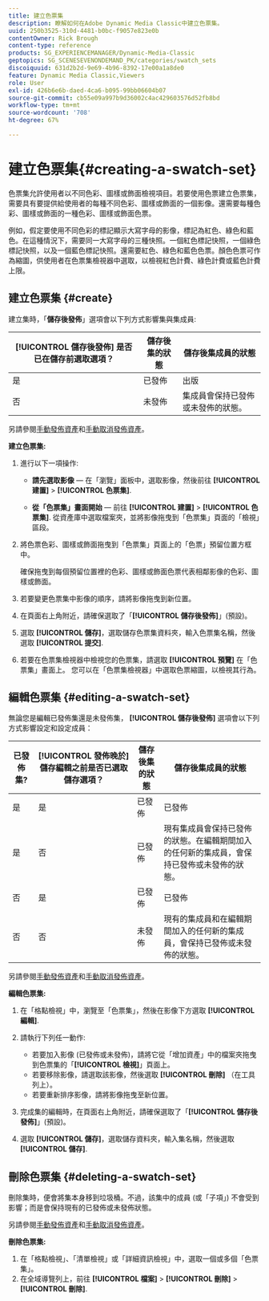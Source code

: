 ```yaml
---
title: 建立色票集
description: 瞭解如何在Adobe Dynamic Media Classic中建立色票集。
uuid: 250b3525-310d-4481-b0bc-f9057e823e0b
contentOwner: Rick Brough
content-type: reference
products: SG_EXPERIENCEMANAGER/Dynamic-Media-Classic
geptopics: SG_SCENESEVENONDEMAND_PK/categories/swatch_sets
discoiquuid: 631d2b2d-9e69-4b96-8392-17e00a1a8de0
feature: Dynamic Media Classic,Viewers
role: User
exl-id: 426b6e6b-daed-4ca6-b095-99bb06604b07
source-git-commit: cb55e09a997b9d36002c4ac429603576d52fb8bd
workflow-type: tm+mt
source-wordcount: '708'
ht-degree: 67%

---
```


# 建立色票集{#creating-a-swatch-set}

色票集允許使用者以不同色彩、圖樣或飾面檢視項目。若要使用色票建立色票集，需要具有要提供給使用者的每種不同色彩、圖樣或飾面的一個影像。還需要每種色彩、圖樣或飾面的一種色彩、圖樣或飾面色票。

例如，假定要使用不同色彩的標記顯示大寫字母的影像，標記為紅色、綠色和藍色。在這種情況下，需要同一大寫字母的三種快照。一個紅色標記快照，一個綠色標記快照，以及一個藍色標記快照。還需要紅色、綠色和藍色色票。顏色色票可作為縮圖，供使用者在色票集檢視器中選取，以檢視紅色計費、綠色計費或藍色計費上限。

## 建立色票集 {#create}

建立集時，「**儲存後發佈**」選項會以下列方式影響集與集成員:

| **[!UICONTROL 儲存後發佈]** 是否已在儲存前選取選項？ | 儲存後集的狀態 | 儲存後集成員的狀態 |
| --- | --- | --- |
| 是 | 已發佈 | 出版 |
| 否 | 未發佈 | 集成員會保持已發佈或未發佈的狀態。 |

另請參閱[手動發佈資產](publishing-files.md#manually_publishing_assets)和[手動取消發佈資產](publishing-files.md#manually_unpublishing_assets)。

**建立色票集:**

1. 進行以下一項操作:

   * **請先選取影像**  — 在「瀏覽」面板中，選取影像，然後前往 **[!UICONTROL 建置]** > **[!UICONTROL 色票集]**.

   * **從「色票集」畫面開始**  — 前往 **[!UICONTROL 建置]** > **[!UICONTROL 色票集]**. 從資產庫中選取檔案夾，並將影像拖曳到「色票集」頁面的「檢視」區段。

1. 將色票色彩、圖樣或飾面拖曳到「色票集」頁面上的「色票」預留位置方框中。

   確保拖曳到每個預留位置裡的色彩、圖樣或飾面色票代表相鄰影像的色彩、圖樣或飾面。

1. 若要變更色票集中影像的順序，請將影像拖曳到新位置。
1. 在頁面右上角附近，請確保選取了「**[!UICONTROL 儲存後發佈]**」(預設)。
1. 選取 **[!UICONTROL 儲存]**，選取儲存色票集資料夾，輸入色票集名稱，然後選取 **[!UICONTROL 提交]**.
1. 若要在色票集檢視器中檢視您的色票集，請選取 **[!UICONTROL 預覽]** 在「色票集」畫面上。 您可以在「色票集檢視器」中選取色票縮圖，以檢視其行為。

## 編輯色票集 {#editing-a-swatch-set}

無論您是編輯已發佈集還是未發佈集， **[!UICONTROL 儲存後發佈]** 選項會以下列方式影響設定和設定成員：

| 已發佈集? | **[!UICONTROL 發佈晚於]** 儲存編輯之前是否已選取儲存選項？ | 儲存後集的狀態 | 儲存後集成員的狀態 |
|--- |--- |--- |--- |
| 是 | 是 | 已發佈 | 已發佈 |
| 是 | 否 | 已發佈 | 現有集成員會保持已發佈的狀態。在編輯期間加入的任何新的集成員，會保持已發佈或未發佈的狀態。 |
| 否 | 是 | 已發佈 | 已發佈 |
| 否 | 否 | 未發佈 | 現有的集成員和在編輯期間加入的任何新的集成員，會保持已發佈或未發佈的狀態。 |

另請參閱[手動發佈資產](publishing-files.md#manually_publishing_assets)和[手動取消發佈資產](publishing-files.md#manually_unpublishing_assets)。

**編輯色票集:**

1. 在「格點檢視」中，瀏覽至「色票集」，然後在影像下方選取 **[!UICONTROL 編輯]**.
1. 請執行下列任一動作:

   * 若要加入影像 (已發佈或未發佈)，請將它從「增加資產」中的檔案夾拖曳到色票集的「**[!UICONTROL 檢視]**」頁面上。
   * 若要移除影像，請選取該影像，然後選取 **[!UICONTROL 刪除]** （在工具列上）。
   * 若要重新排序影像，請將影像拖曳至新位置。

1. 完成集的編輯時，在頁面右上角附近，請確保選取了「**[!UICONTROL 儲存後發佈]**」(預設)。
1. 選取 **[!UICONTROL 儲存]**，選取儲存資料夾，輸入集名稱，然後選取 **[!UICONTROL 儲存]**.

## 刪除色票集 {#deleting-a-swatch-set}

刪除集時，便會將集本身移到垃圾桶。不過，該集中的成員 (或「子項」) 不會受到影響；而是會保持現有的已發佈或未發佈狀態。

另請參閱[手動發佈資產](publishing-files.md#manually_publishing_assets)和[手動取消發佈資產](publishing-files.md#manually_unpublishing_assets)。

**刪除色票集:**

1. 在「格點檢視」、「清單檢視」或「詳細資訊檢視」中，選取一個或多個「色票集」。
1. 在全域導覽列上，前往 **[!UICONTROL 檔案]** > **[!UICONTROL 刪除]** > **[!UICONTROL 刪除]**.
